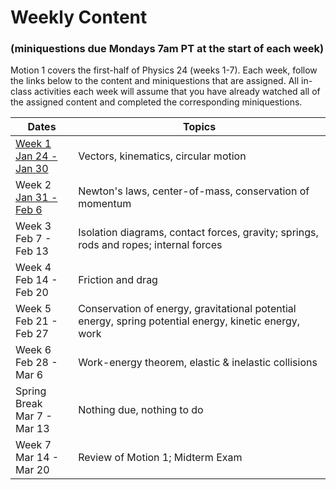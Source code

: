 # Weekly Content 
### (miniquestions due Mondays 7am PT at the start of each week)

Motion 1 covers the first-half of Physics 24 (weeks 1-7). Each week, follow the links below to the content and miniquestions that are assigned. All in-class activities each week will assume that you have already watched all of the assigned content and completed the corresponding miniquestions.

Dates | Topics
----- | -------
[Week 1 <br> Jan 24 - Jan 30](week1) |Vectors, kinematics, circular motion
Week 2 <br> [Jan 31 - Feb 6](week2) |  Newton's laws, center-of-mass, conservation of momentum
Week 3 <br> Feb 7 - Feb 13 |  Isolation diagrams, contact forces, gravity; springs, rods and ropes; internal forces
Week 4 <br>  Feb 14 - Feb 20 |  Friction and drag
Week 5 <br> Feb 21 - Feb 27 | Conservation of energy, gravitational potential energy, spring potential energy, kinetic energy, work
Week 6 <br>  Feb 28 - Mar 6 |  Work-energy theorem, elastic & inelastic collisions
Spring Break <br>  Mar 7 - Mar 13 | Nothing due, nothing to do
Week 7 <br>  Mar 14 - Mar 20 |  Review of Motion 1; Midterm Exam


